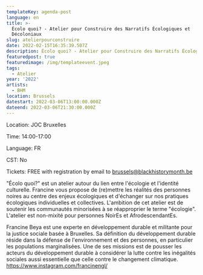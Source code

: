 ```yaml
---
templateKey: agenda-post
language: en
title: >-
  Écolo quoi? - Atelier pour Construire des Narratifs Écologiques et
  Décoloniaux 
slug: atelierpourconstruire
date: 2022-02-15T16:35:39.507Z
description: Écolo quoi? - Atelier pour Construire des Narratifs Écologiques et Décoloniaux
featuredpost: true
featuredimage: /img/templateevent.jpeg
tags:
  - Atelier
year: '2022'
artists:
  - BHM
location: Brussels
datestart: 2022-03-06T13:00:00.000Z
dateend: 2022-03-06T21:30:00.000Z
---
```

Location: JOC Bruxelles

Time: 14:00-17:00

Language: FR

CST: No

Tickets: FREE with registration by email to brussels@blackhistorymonth.be

"Écolo quoi?" est un atelier autour du lien entre l'écologie et l'identité culturelle. Francine vous propose de (re)mettre les réalités des personnes noires au centre des enjeux écologiques et d'échanger sur nos pratiques écologiques individuelles et collectives. L'ambition de cet atelier est de soutenir les communautés minorisées à se réapproprier le terme "écologie". L'atelier est non-mixité pour personnes NoirEs et AfrodescendantEs.

Francine Beya est une experte en développement durable et militante pour la justice sociale basée à Bruxelles. Sa définition du développement durable réside dans la défense de l'environnement et des personnes, en particulier les populations marginalisées. Une de ses missions est de pousser les acteurs du développement durable à considérer la lutte contre les inégalités sociales aussi essentielle que celle contre le changement climatique.
https://www.instagram.com/francinengl/
